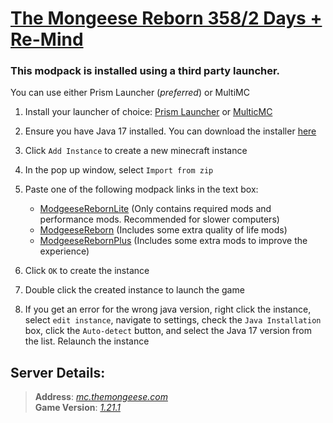 # [The Mongeese Reborn 358/2 Days + Re-Mind](https://github.com/SolDroid/Mongeese-Reborn-358-2-Days-Re-Mind)
### This modpack is installed using a third party launcher. 
You can use either  Prism Launcher (*preferred*) or MultiMC

1. Install your launcher of choice: [Prism Launcher](https://prismlauncher.org/download) or [MulticMC](https://multimc.org/#Download)

2. Ensure you have Java 17 installed. You can download the installer [here](https://download.oracle.com/java/17/latest/jdk-17_windows-x64_bin.exe)

3. Click `Add Instance` to create a new minecraft instance
4. In the pop up window, select `Import from zip`
5. Paste one of the following modpack links in the text box:
    - [ModgeeseRebornLite](https://github.com/WizTheRad/MongeeseReborn/releases/latest/download/MongeeseRebornLite.zip) (Only contains required mods and performance mods. Recommended for slower computers)
    - [ModgeeseReborn](https://github.com/WizTheRad/MongeeseReborn/releases/latest/download/MongeeseReborn.zip) (Includes some extra quality of life mods)
    - [ModgeeseRebornPlus](https://github.com/WizTheRad/MongeeseReborn/releases/latest/download/MongeeseRebornPlus.zip) (Includes some extra mods to improve the experience) 
6. Click `OK` to create the instance
7. Double click the created instance to launch the game
8. If you get an error for the wrong java version, right click the instance, select `edit instance`, navigate to settings, check the `Java Installation` box, click the `Auto-detect` button, and select the Java 17 version from the list. Relaunch the instance

## Server Details:
>**Address**: *[mc.themongeese.com](https://mc.themongeese.com)*\
**Game Version**: *[1.21.1](https://minecraft.wiki/w/Java_Edition_1.21.1)*